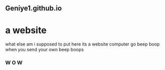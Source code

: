 ## Geniye1.github.io
# a website

what else am i supposed to put here its a website computer go beep boop when you send your own beep boops

### W O W
